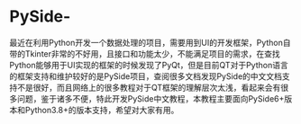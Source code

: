 # PySide-
最近在利用Python开发一个数据处理的项目，需要用到UI的开发框架，Python自带的Tkinter非常的不好用，且接口和功能太少，不能满足项目的需求，在查找Python能够用于UI实现的框架的时候发现了PyQt，但是目前QT对于Python语言的框架支持和维护较好的是PySide项目，查阅很多文档发现PySide的中文文档支持不是很好，而且网络上的很多教程对于QT框架的理解层次太浅，看起来会有很多问题，鉴于诸多不便，特此开发PySide中文教程，本教程主要面向PySide6+版本和Python3.8+的版本支持，希望对大家有用。

